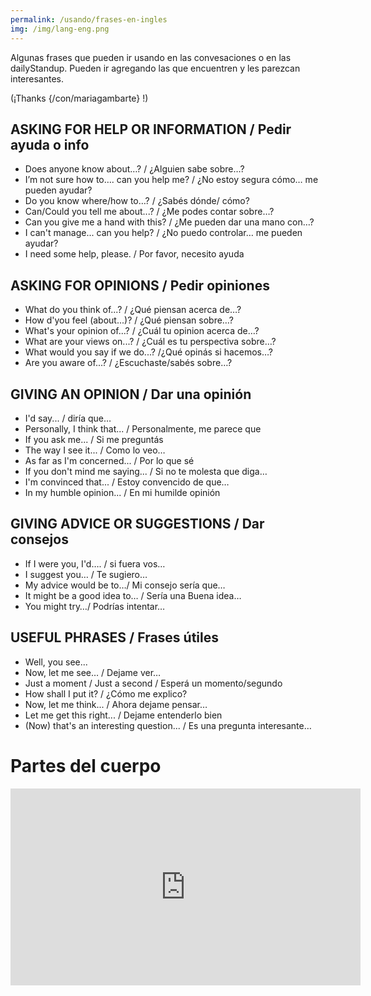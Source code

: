 ```yaml
---
permalink: /usando/frases-en-ingles
img: /img/lang-eng.png
---
```


Algunas frases que pueden ir usando en las convesaciones o en las dailyStandup. Pueden ir agregando las que encuentren y les parezcan interesantes.

(¡Thanks {/con/mariagambarte} !)

## ASKING FOR HELP OR INFORMATION / Pedir ayuda o info
* Does anyone know about…? / ¿Alguien sabe sobre…?
* I’m not sure how to…. can you help me? / ¿No estoy segura cómo… me pueden ayudar?
* Do you know where/how to…? / ¿Sabés dónde/ cómo?
* Can/Could you tell me about...? / ¿Me podes contar sobre…?
* Can you give me a hand with this? / ¿Me pueden dar una mano con…?
* I can't manage... can you help? / ¿No puedo controlar… me pueden ayudar?
* I need some help, please. / Por favor, necesito ayuda 

## ASKING FOR OPINIONS / Pedir opiniones
* What do you think of...? / ¿Qué piensan acerca de…?
* How d'you feel (about...)? / ¿Qué piensan sobre…?
* What's your opinion of...? / ¿Cuál tu opinion acerca de…?
* What are your views on...? / ¿Cuál es tu perspectiva sobre…?
* What would you say if we do...? /¿Qué opinás si hacemos…?
* Are you aware of...? / ¿Escuchaste/sabés sobre…?

## GIVING AN OPINION / Dar una opinión

* I'd say... / diría que…
* Personally, I think that... / Personalmente, me parece que
* If you ask me... / Si me preguntás
* The way I see it... / Como lo veo…
* As far as I'm concerned... / Por lo que sé
* If you don't mind me saying... / Si no te molesta que diga…
* I'm convinced that... / Estoy convencido de que…
* In my humble opinion... / En mi humilde opinión

## GIVING ADVICE OR SUGGESTIONS / Dar consejos

* If I were you, I'd…. / si fuera vos…
* I suggest you… / Te sugiero…
* My advice would be to…/ Mi consejo sería que…
* It might be a good idea to… / Sería una Buena idea…
* You might try…/ Podrías intentar…

## USEFUL PHRASES / Frases útiles

* Well, you see...
* Now, let me see… / Dejame ver…
* Just a moment / Just a second / Esperá un momento/segundo
* How shall I put it? / ¿Cómo me explico?
* Now, let me think... / Ahora dejame pensar…
* Let me get this right... / Dejame entenderlo bien
* (Now) that's an interesting question... / Es una pregunta interesante…


# Partes del cuerpo

<iframe width="560" height="315" src="https://www.youtube.com/embed/4oNOA3HnGG4" frameborder="0" allow="accelerometer; autoplay; encrypted-media; gyroscope; picture-in-picture" allowfullscreen></iframe>



